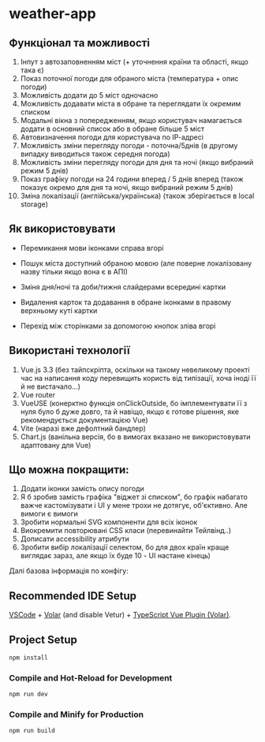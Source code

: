 # weather-app

## Функціонал та можливості

1) Інпут з автозаповненням міст (+ уточнення країни та області, якщо така є)
2) Показ поточної погоди для обраного міста (температура + опис погоди)
3) Можливість додати до 5 міст одночасно
4) Можливість додавати міста в обране та переглядати їх окремим списком
5) Модальні вікна з попередженням, якщо користувач намагається додати в основний список або в обране більше 5 міст
6) Автовизначення погоди для користувача по ІР-адресі
7) Можливість зміни перегляду погоди - поточна/5днів (в другому випадку виводиться також середня погода)
8) Можливість зміни перегляду погоди для дня та ночі (якщо вибраний режим 5 днів)
9) Показ графіку погоди на 24 години вперед / 5 днів вперед (також показує окремо для дня та ночі, якщо вибраний режим 5 днів)
10) Зміна локалізації (англійська/українська) (також зберігається в local storage)

## Як використовувати

* Перемикання мови іконками справа вгорі

* Пошук міста доступний обраною мовою (але поверне локалізовану назву тільки якщо вона є в АПІ)

* Зміня дня/ночі та доби/тижня слайдерами всередині картки

* Видалення карток та додавання в обране іконками в правому верхньому куті картки

* Перехід між сторінками за допомогою кнопок зліва вгорі

## Використані технології

1) Vue.js 3.3 (без тайпскріпта, оскільки на такому невеликому проекті час на написання коду перевищить користь від типізації, хоча іноді її й не вистачало...)
2) Vue router
3) VueUSE (конерктно функція onClickOutside, бо імплементувати її з нуля було б дуже довго, та й навіщо, якщо є готове рішення, яке рекомендується документацією Vue)
4) Vite (наразі вже дефолтний бандлер)
5) Chart.js (ванільна версія, бо в вимогах вказано не використовувати адаптовану для Vue)

## Що можна покращити:

1) Додати іконки замість опису погоди
2) Я б зробив замість графіка "віджет зі списком", бо графік набагато важче кастомізувати і UI у мене трохи не дотягує, об'єктивно. Але вимоги є вимоги
3) Зробити нормальні SVG компоненти для всіх іконок 
4) Виокремити повторювані CSS класи (перевинайти Тейлвінд..)
5) Дописати accessibility атрибути
6) Зробити вибір локалізації селектом, бо для двох країн краще виглядає зараз, але якщо їх буде 10 - UI настане кінець)


Далі базова інформація по конфігу:

## Recommended IDE Setup

[VSCode](https://code.visualstudio.com/) + [Volar](https://marketplace.visualstudio.com/items?itemName=Vue.volar) (and disable Vetur) + [TypeScript Vue Plugin (Volar)](https://marketplace.visualstudio.com/items?itemName=Vue.vscode-typescript-vue-plugin).

## Project Setup

```sh
npm install
```

### Compile and Hot-Reload for Development

```sh
npm run dev
```

### Compile and Minify for Production

```sh
npm run build
```
